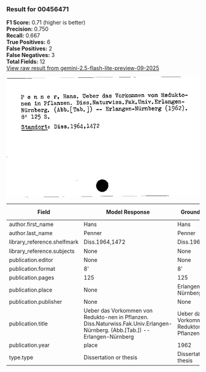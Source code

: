 ### Result for 00456471
**F1 Score:** 0.71 (higher is better)<br>**Precision:** 0.750<br>**Recall:** 0.667<br>**True Positives:** 6<br>**False Positives:** 2<br>**False Negatives:** 3<br>**Total Fields:** 12<br>[View raw result from gemini-2.5-flash-lite-preview-09-2025](https://github.com/RISE-UNIBAS/humanities_data_benchmark/blob/main/results/2025-10-01/T0216/request_T0216_00456471.json)

<img src="https://github.com/RISE-UNIBAS/humanities_data_benchmark/blob/main/benchmarks/zettelkatalog/images/00456471.jpg?raw=true" alt="00456471" width="600px">

| Field | Model Response | Ground Truth | Fuzzy Score | Match |
|-------|----------------|--------------|-------------|-------|
| author.first_name | Hans | Hans | 1.000 | ✅ |
| author.last_name | Penner | Penner | 1.000 | ✅ |
| library_reference.shelfmark | Diss.1964,1472 | Diss.1964,1472 | 1.000 | ✅ |
| library_reference.subjects | None | None | 1.000 | ✅ |
| publication.editor | None | None | 1.000 | ✅ |
| publication.format | 8' | 8' | 1.000 | ✅ |
| publication.pages | 125 | 125 | 1.000 | ✅ |
| publication.place | None | Erlangen-Nürnberg | 0.000 | ❌ |
| publication.publisher | None | None | 1.000 | ✅ |
| publication.title | Ueber das Vorkommen von Redukto-nen in Pflanzen. Diss.Naturwiss.Fak.Univ.Erlangen-Nürnberg. (Abb.[Tab.]) -- Erlangen-Nürnberg | Ueber das Vorkommen von Reduktonen in Pflanzen | 0.538 | ❌ |
| publication.year | place | 1962 | 0.000 | ❌ |
| type.type | Dissertation or thesis | Dissertation or thesis | 1.000 | ✅ |
